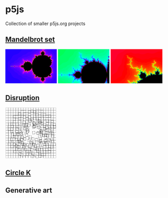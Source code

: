 # p5js

Collection of smaller p5js.org projects

## [Mandelbrot set](mandelbrot)

<img src="mandelbrot/mandelbrot.png" width="32%"> <img src="mandelbrot/mandelbrot7.png" width="32%"> <img src="mandelbrot/mandelbrot5.png" width="32%">

## [Disruption](disruption)

<img src="disruption/preview.png" width="32%">

## [Circle K](circle_k)

## Generative art
